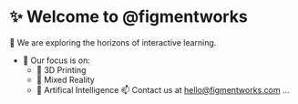 # ✨ Welcome to @figmentworks 
🔭 We are exploring the horizons of interactive learning.
- 📐 Our focus is on:
  - 🧊 3D Printing
  - 🥽 Mixed Reality
  - 🤖 Artifical Intelligence
📫 Contact us at hello@figmentworks.com ...

